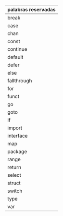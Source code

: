 

| palabras reservadas|
|-------------------|
| break             |
| case              | 
| chan              | 
| const             | 
| continue          | 
| default           |
| defer             | 
| else              | 
| fallthrough       | 
| for               | 
| funct             | 
| go                |
| goto              |
| if                |
| import            |
| interface         |
| map               |
| package           |
| range             |
| return            |
| select            |
| struct            |
| switch            |
| type              |
| var               |
